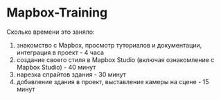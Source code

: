 # Mapbox-Training
Сколько времени это заняло:
1. знакомство с Mapbox, просмотр туториалов и документации, интеграция в проект - 4 часа
2. создание своего стиля в Mapbox Studio (включая ознакомление с Mapbox Studio) - 40 минут
3. нарезка спрайтов здания - 30 минут
4. добавление здания в проект, выставление камеры на сцене - 15 минут
